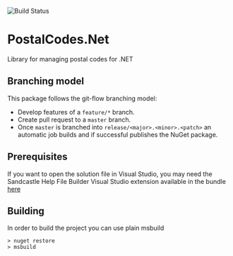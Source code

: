 ![Build Status](https://ci.appveyor.com/api/projects/status/3yy3dok9mnsld6d8/branch/master)

# PostalCodes.Net
Library for managing postal codes for .NET

## Branching model

This package follows the git-flow branching model:
* Develop features of a ```feature/*``` branch.
* Create pull request to a ```master``` branch.
* Once ```master``` is branched into ```release/<major>.<minor>.<patch>``` an automatic job builds and if successful publishes the NuGet package.

## Prerequisites ##

If you want to open the solution file in Visual Studio, you may need the Sandcastle Help File Builder Visual Studio extension available in the bundle [here](https://github.com/EWSoftware/SHFB/releases)

## Building ##

In order to build the project you can use plain msbuild

```
> nuget restore
> msbuild
```


